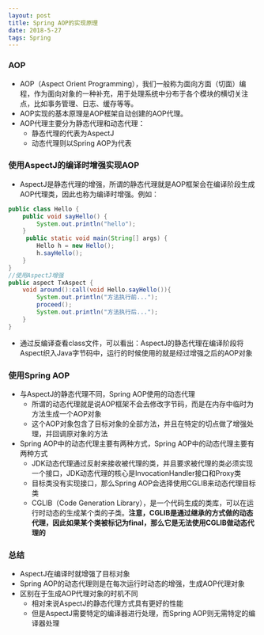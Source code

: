 ```yaml
---
layout: post
title: Spring AOP的实现原理
date: 2018-5-27
tags: Spring
---
```


### AOP
- AOP（Aspect Orient Programming），我们一般称为面向方面（切面）编程，作为面向对象的一种补充，用于处理系统中分布于各个模块的横切关注点，比如事务管理、日志、缓存等等。
- AOP实现的基本原理是AOP框架自动创建的AOP代理。
- AOP代理主要分为静态代理和动态代理：
	- 静态代理的代表为AspectJ
	- 动态代理则以Spring AOP为代表

### 使用AspectJ的编译时增强实现AOP
- AspectJ是静态代理的增强，所谓的静态代理就是AOP框架会在编译阶段生成AOP代理类，因此也称为编译时增强。例如：
```java
public class Hello {
    public void sayHello() {
        System.out.println("hello");
    }
     public static void main(String[] args) {
        Hello h = new Hello();
        h.sayHello();
    }
}
//使用AspectJ增强
public aspect TxAspect {
    void around():call(void Hello.sayHello()){
        System.out.println("方法执行前...");
        proceed();
        System.out.println("方法执行后...");
    }
}
```

- 通过反编译查看class文件，可以看出：AspectJ的静态代理在编译阶段将Aspect织入Java字节码中，运行的时候使用的就是经过增强之后的AOP对象

### 使用Spring AOP
- 与AspectJ的静态代理不同，Spring AOP使用的动态代理
	- 所谓的动态代理就是说AOP框架不会去修改字节码，而是在内存中临时为方法生成一个AOP对象
	- 这个AOP对象包含了目标对象的全部方法，并且在特定的切点做了增强处理，并回调原对象的方法
- Spring AOP中的动态代理主要有两种方式，Spring AOP中的动态代理主要有两种方式
	- JDK动态代理通过反射来接收被代理的类，并且要求被代理的类必须实现一个接口，JDK动态代理的核心是InvocationHandler接口和Proxy类
	- 目标类没有实现接口，那么Spring AOP会选择使用CGLIB来动态代理目标类
	- CGLIB（Code Generation Library），是一个代码生成的类库，可以在运行时动态的生成某个类的子类。<b>注意，CGLIB是通过继承的方式做的动态代理，因此如果某个类被标记为final，那么它是无法使用CGLIB做动态代理的</b>

### 总结
- AspectJ在编译时就增强了目标对象
- Spring AOP的动态代理则是在每次运行时动态的增强，生成AOP代理对象
- 区别在于生成AOP代理对象的时机不同
	- 相对来说AspectJ的静态代理方式具有更好的性能
	- 但是AspectJ需要特定的编译器进行处理，而Spring AOP则无需特定的编译器处理